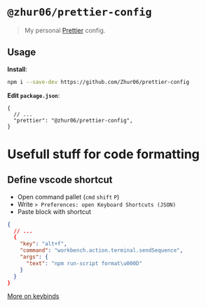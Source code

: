 # `@zhur06/prettier-config`

> My personal [Prettier](https://prettier.io) config.

## Usage

**Install**:

```bash
npm i --save-dev https://github.com/Zhur06/prettier-config
```

**Edit `package.json`**:

```jsonc
{
  // ...
  "prettier": "@zhur06/prettier-config",
}
```

# Usefull stuff for code formatting

## Define vscode shortcut

- Open command pallet (`cmd` `shift` `P`)
- Write `> Preferences: open Keyboard Shortcuts (JSON)`
- Paste block with shortcut

```json
{
  // ...
  {
    "key": "alt+f",
    "command": "workbench.action.terminal.sendSequence",
    "args": {
      "text": "npm run-script format\u000D"
    }
  }
}
```

[More on keybinds](https://code.visualstudio.com/docs/getstarted/keybindings)
